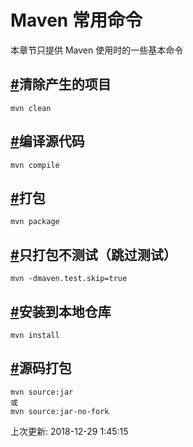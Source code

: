 # Maven 常用命令

本章节只提供 Maven 使用时的一些基本命令

## [#](https://funtl.com/zh/maven/Maven-常用命令.html#清除产生的项目)清除产生的项目

```shell
mvn clean
```

## [#](https://funtl.com/zh/maven/Maven-常用命令.html#编译源代码)编译源代码

```shell
mvn compile
```

## [#](https://funtl.com/zh/maven/Maven-常用命令.html#打包)打包

```shell
mvn package
```

## [#](https://funtl.com/zh/maven/Maven-常用命令.html#只打包不测试（跳过测试）)只打包不测试（跳过测试）

```text
mvn -dmaven.test.skip=true
```

## [#](https://funtl.com/zh/maven/Maven-常用命令.html#安装到本地仓库)安装到本地仓库

```text
mvn install
```

## [#](https://funtl.com/zh/maven/Maven-常用命令.html#源码打包)源码打包

```text
mvn source:jar
或
mvn source:jar-no-fork
```

上次更新: 2018-12-29 1:45:15